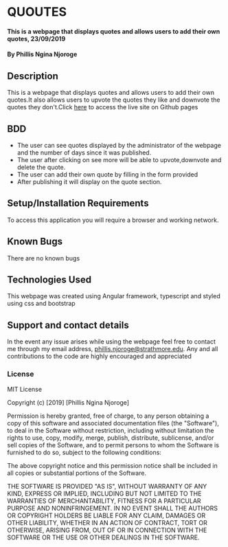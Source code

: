 #   QUOUTES
#### This is a webpage that displays quotes and allows users to add their own quotes, 23/09/2019
#### By Phillis Ngina Njoroge
## Description
This is a webpage that displays quotes and allows users to add their own quotes.It also allows users to upvote the quotes they like and downvote the quotes they don't.Click <a href="https://ngina07.github.io/quotes/">here</a> to access the live site on Github pages

## BDD
* The user can see quotes displayed by the administrator of the webpage and the number of days since it was published.
* The user after clicking on see more will be able to upvote,downvote and delete the quote.
* The user can add their own quote by filling in the form provided
* After publishing it will display on the quote section.

## Setup/Installation Requirements
To access this application you will require a browser and working network.
## Known Bugs
There are no known bugs
## Technologies Used
This webpage was created using Angular framework, typescript and styled using css and bootstrap
## Support and contact details
In the event any issue arises while using the webpage feel free to contact me through my email address, phillis.njoroge@strathmore.edu. Any and all contributions to the code are highly encouraged and appreciated 
### License
MIT License

Copyright (c) [2019] [Phillis Ngina Njoroge]

Permission is hereby granted, free of charge, to any person obtaining a copy
of this software and associated documentation files (the "Software"), to deal
in the Software without restriction, including without limitation the rights
to use, copy, modify, merge, publish, distribute, sublicense, and/or sell
copies of the Software, and to permit persons to whom the Software is
furnished to do so, subject to the following conditions:

The above copyright notice and this permission notice shall be included in all
copies or substantial portions of the Software.

THE SOFTWARE IS PROVIDED "AS IS", WITHOUT WARRANTY OF ANY KIND, EXPRESS OR
IMPLIED, INCLUDING BUT NOT LIMITED TO THE WARRANTIES OF MERCHANTABILITY,
FITNESS FOR A PARTICULAR PURPOSE AND NONINFRINGEMENT. IN NO EVENT SHALL THE
AUTHORS OR COPYRIGHT HOLDERS BE LIABLE FOR ANY CLAIM, DAMAGES OR OTHER
LIABILITY, WHETHER IN AN ACTION OF CONTRACT, TORT OR OTHERWISE, ARISING FROM,
OUT OF OR IN CONNECTION WITH THE SOFTWARE OR THE USE OR OTHER DEALINGS IN THE
SOFTWARE.

